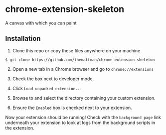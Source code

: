 # chrome-extension-skeleton
A canvas with which you can paint

## Installation

1) Clone this repo or copy these files anywhere on your machine

`$ git clone https://github.com/themattman/chrome-extension-skeleton`

2) Open a new tab in a Chrome browser and go to `chrome://extensions`

3) Check the box next to developer mode.

4) Click `Load unpacked extension...`

5) Browse to and select the directory containing your custom extension.

6) Ensure the `Enabled` box is checked next to your extension.

Now your extension should be running! Check with the `background page` link
underneath your extension to look at logs from the background scripts in the
extension.

